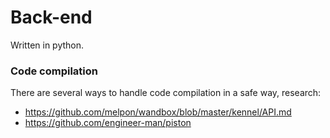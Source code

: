 # Back-end

Written in python.

### Code compilation

There are several ways to handle code compilation in a safe way, research:

- https://github.com/melpon/wandbox/blob/master/kennel/API.md
- https://github.com/engineer-man/piston

